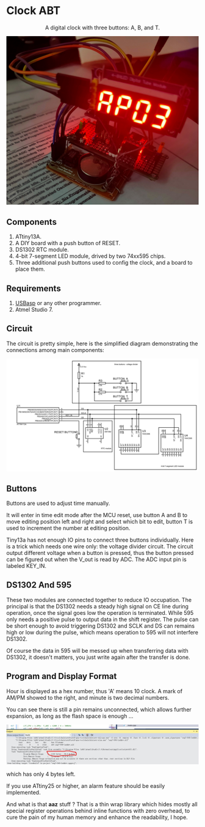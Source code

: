 # Clock ABT

<p style="text-align:center">A digital clock with three buttons: A, B, and T.</p> 

![](https://raw.githubusercontent.com/marshfolx/pics/master/Photo_0514_1a-m.jpg)

## Components

1. ATtiny13A.
2. A DIY board with a push button of RESET. 
3. DS1302 RTC module.
4. 4-bit 7-segment LED module, drived by two 74xx595 chips.
5. Three additional push buttons used to config the clock, and a board to place them.

## Requirements

1. [USBasp](https://www.fischl.de/usbasp/) or any other programmer.
2. Atmel Studio 7.

## Circuit

The circuit is pretty simple, here is the simplified diagram demonstrating the connections among main components:

![](https://raw.githubusercontent.com/marshfolx/pics/master/ABT%20simplified%20disgram.jpg)

## Buttons

Buttons are used to adjust time manually. 

It will enter in time edit mode after the MCU reset, use button A and B to move editing position left and right and select which bit to edit,  button T is used to increment the number at editing position.

Tiny13a has not enough IO pins to connect three buttons individually. Here is a trick which needs one wire only: the voltage divider circuit. The circuit output different voltage when a button is pressed, thus the button pressed can be figured out when the V_out  is read by ADC. The ADC input pin is labeled KEY_IN.

## DS1302 And 595

These two modules are connected together to reduce IO occupation. The principal is that the DS1302 needs a steady high signal on CE line during operation, once the signal goes low the operation is terminated. While 595 only needs a positive pulse to output data in the shift register. The pulse can be short enough to avoid triggering DS1302 and SCLK and DS can remains high or low during the pulse,  which means operation to 595 will not interfere DS1302. 

Of course the data in 595 will be messed up when transferring data with DS1302, it doesn't matters, you just write again after the transfer is done.

## Program and Display Format

Hour is displayed as a hex number, thus 'A' means 10 clock. A mark of AM/PM showed to the right, and minute is two decimal numbers.

You can see there is still a pin remains unconnected, which allows further expansion, as long as the flash space is enough ... 

![](https://raw.githubusercontent.com/marshfolx/pics/master/%E6%89%B9%E6%B3%A8%202020-05-15%20023111.jpg)

which has only 4 bytes left.

If you use ATtiny25 or higher, an alarm feature should be easily implemented.



And what is that **aaz** stuff ?  That is a thin wrap library which hides mostly all special register operations behind inline functions with zero overhead, to cure the pain of my human memory and enhance the readability, I hope.